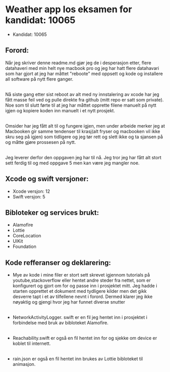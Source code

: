 <?xml version="1.0" encoding="UTF-8" standalone="no"?>
<document type="com.apple.InterfaceBuilder3.CocoaTouch.XIB" version="3.0" toolsVersion="13142" targetRuntime="iOS.CocoaTouch" propertyAccessControl="none" useAutolayout="YES" useTraitCollections="YES" useSafeAreas="YES" colorMatched="YES">
    <dependencies>
        <plugIn identifier="com.apple.InterfaceBuilder.IBCocoaTouchPlugin" version="12042"/>
    </dependencies>
    <objects>
        <placeholder placeholderIdentifier="IBFilesOwner" id="-1" userLabel="File's Owner"/>
        <placeholder placeholderIdentifier="IBFirstResponder" id="-2" customClass="UIResponder"/>
    </objects>
</document>



# Weather app Ios eksamen for kandidat: 10065

- Kandidat: 10065


## Forord:
Når jeg skriver denne readme.md gjør jeg de i desperasjon etter, flere datahaveri med min helt nye macbook pro og jeg har hatt flere datahavari som har gjort at jeg har måttet "reboote" med oppsett og kode og installere all software på nytt flere ganger.  <br></br> 

Nå siste gang etter sist reboot av alt med ny innstalering av xcode har jeg fått masse feil ved og pulle direkte fra github (mitt repo er satt som private). Noe som til slutt førte til at jeg har måttet opprette filene manuelt på nytt igjen og kopiere koden inn manuelt i et nytt prosjekt.  <br></br> 

Omsider har jeg fått alt til og fungere igjen, men under arbeide merker jeg at Macbooken gir samme tendenser til krasj(alt fryser og macbooken vil ikke skru seg på igjen) som tidligere og jeg tør rett og slett ikke og ta sjansen på og måtte gjøre prossesen på nytt. <br></br> 

Jeg leverer derfor den oppgaven jeg har til nå. Jeg tror jeg har fått alt stort sett ferdig til og med oppgave 5 men kan være jeg mangler noe.



## Xcode og swift versjoner:
- Xcode versjon: 12
- Swift versjon: 5


## Bibloteker og services brukt:
- Alamofire
- Lottie
- CoreLocation
- UIKit
- Foundation

## Kode refferanser og deklarering:
- Mye av kode i mine filer er stort sett skrevet igjennom tutorials på youtube,stackoverflow eller hentet andre steder fra nettet, som er konfigurert og gjort om for og passe inn i prosjektet mitt.
Jeg hadde i starten opprettet et dokument med tydligere kilder men det gikk desverre tapt i et av tilfellene nevnt i forord. Dermed klarer jeg ikke nøyaktig og gjengi hvor jeg har funnet diverse snutter<br></br> 

-  NetworkActivityLogger. swift er en fil jeg hentet inn i prosjektet i forbindelse med bruk av bibloteket Alamofire.<br></br> 

- Reachability.swift er også en fil hentet inn for og sjekke om device er koblet til internett.<br></br> 

- rain.json er også en fil hentet inn brukes av Lottie bibloteket til animasjon.

















